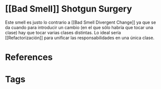 # [[Bad Smell]] Shotgun Surgery
Este smell es justo lo contrario a [[Bad Smell Divergent Change]] ya que se da cuando para introducir un cambio (en el que sólo habría que tocar una clase) hay que tocar varias clases distintas.
Lo ideal sería [[Refactorización]] para unificar las responsabilidades en una única clase. 


# References



# Tags